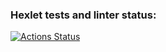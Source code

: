 ### Hexlet tests and linter status:
[![Actions Status](https://github.com/somuchpainpainpain/qa-engineer-project-84/actions/workflows/hexlet-check.yml/badge.svg)](https://github.com/somuchpainpainpain/qa-engineer-project-84/actions)